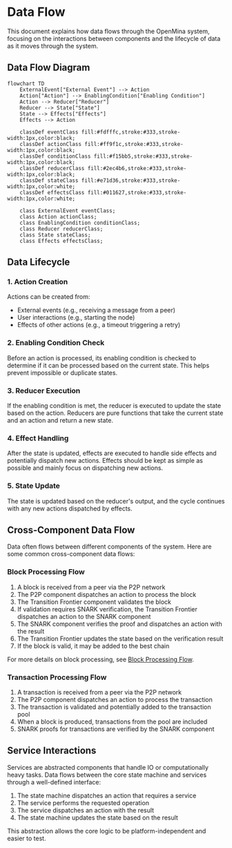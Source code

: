 # Data Flow

This document explains how data flows through the OpenMina system, focusing on the interactions between components and the lifecycle of data as it moves through the system.

## Data Flow Diagram

```mermaid
flowchart TD
    ExternalEvent["External Event"] --> Action
    Action["Action"] --> EnablingCondition["Enabling Condition"]
    Action --> Reducer["Reducer"]
    Reducer --> State["State"]
    State --> Effects["Effects"]
    Effects --> Action

    classDef eventClass fill:#fdfffc,stroke:#333,stroke-width:1px,color:black;
    classDef actionClass fill:#ff9f1c,stroke:#333,stroke-width:1px,color:black;
    classDef conditionClass fill:#f15bb5,stroke:#333,stroke-width:1px,color:black;
    classDef reducerClass fill:#2ec4b6,stroke:#333,stroke-width:1px,color:black;
    classDef stateClass fill:#e71d36,stroke:#333,stroke-width:1px,color:white;
    classDef effectsClass fill:#011627,stroke:#333,stroke-width:1px,color:white;

    class ExternalEvent eventClass;
    class Action actionClass;
    class EnablingCondition conditionClass;
    class Reducer reducerClass;
    class State stateClass;
    class Effects effectsClass;
```

## Data Lifecycle

### 1. Action Creation

Actions can be created from:

-   External events (e.g., receiving a message from a peer)
-   User interactions (e.g., starting the node)
-   Effects of other actions (e.g., a timeout triggering a retry)

### 2. Enabling Condition Check

Before an action is processed, its enabling condition is checked to determine if it can be processed based on the current state. This helps prevent impossible or duplicate states.

### 3. Reducer Execution

If the enabling condition is met, the reducer is executed to update the state based on the action. Reducers are pure functions that take the current state and an action and return a new state.

### 4. Effect Handling

After the state is updated, effects are executed to handle side effects and potentially dispatch new actions. Effects should be kept as simple as possible and mainly focus on dispatching new actions.

### 5. State Update

The state is updated based on the reducer's output, and the cycle continues with any new actions dispatched by effects.

## Cross-Component Data Flow

Data often flows between different components of the system. Here are some common cross-component data flows:

### Block Processing Flow

1. A block is received from a peer via the P2P network
2. The P2P component dispatches an action to process the block
3. The Transition Frontier component validates the block
4. If validation requires SNARK verification, the Transition Frontier dispatches an action to the SNARK component
5. The SNARK component verifies the proof and dispatches an action with the result
6. The Transition Frontier updates the state based on the verification result
7. If the block is valid, it may be added to the best chain

For more details on block processing, see [Block Processing Flow](block-processing.md).

### Transaction Processing Flow

1. A transaction is received from a peer via the P2P network
2. The P2P component dispatches an action to process the transaction
3. The transaction is validated and potentially added to the transaction pool
4. When a block is produced, transactions from the pool are included
5. SNARK proofs for transactions are verified by the SNARK component

## Service Interactions

Services are abstracted components that handle IO or computationally heavy tasks. Data flows between the core state machine and services through a well-defined interface:

1. The state machine dispatches an action that requires a service
2. The service performs the requested operation
3. The service dispatches an action with the result
4. The state machine updates the state based on the result

This abstraction allows the core logic to be platform-independent and easier to test.
